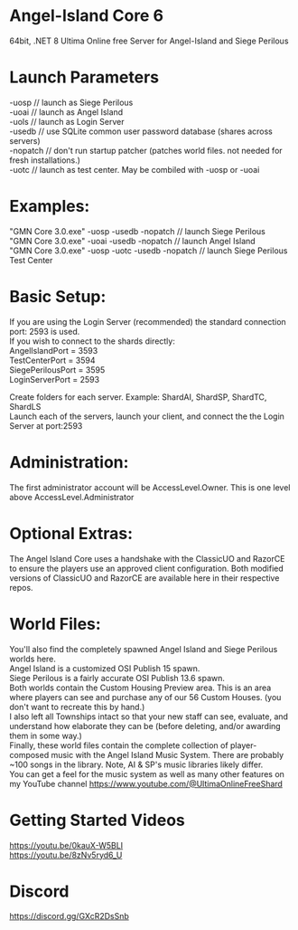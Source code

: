 # Angel-Island Core 6
64bit, .NET 8 Ultima Online free Server for Angel-Island and Siege Perilous

# Launch Parameters
-uosp       // launch as Siege Perilous<br/>
-uoai       // launch as Angel Island<br/>
-uols       // launch as Login Server<br/>
-usedb      // use SQLite common user password database (shares across servers)<br/>
-nopatch    // don't run startup patcher (patches world files. not needed for fresh installations.)<br/>
-uotc       // launch as test center. May be combiled with -uosp or -uoai<br/>

# Examples:
"GMN Core 3.0.exe" -uosp -usedb -nopatch         // launch Siege Perilous<br/>
"GMN Core 3.0.exe" -uoai -usedb -nopatch         // launch Angel Island<br/>
"GMN Core 3.0.exe" -uosp -uotc -usedb -nopatch   // launch Siege Perilous Test Center<br/>

# Basic Setup:
If you are using the Login Server (recommended) the standard connection port: 2593 is used.<br/>
If you wish to connect to the shards directly:<br/>
AngelIslandPort = 3593<br/>
TestCenterPort = 3594<br/>
SiegePerilousPort = 3595<br/>
LoginServerPort = 2593<br/>

Create folders for each server. Example: ShardAI, ShardSP, ShardTC, ShardLS<br/>
Launch each of the servers, launch your client, and connect the the Login Server at port:2593<br/>

# Administration:
The first administrator account will be AccessLevel.Owner. This is one level above AccessLevel.Administrator

# Optional Extras:
The Angel Island Core uses a handshake with the ClassicUO and RazorCE to ensure the players use an approved client configuration.
Both modified versions of ClassicUO and RazorCE are available here in their respective repos.

# World Files:
You'll also find the completely spawned Angel Island and Siege Perilous worlds here.<br/>
Angel Island is a customized OSI Publish 15 spawn.<br/>
Siege Perilous is a fairly accurate OSI Publish 13.6 spawn.<br/>
Both worlds contain the Custom Housing Preview area. This is an area where players can see and purchase any of our 56 Custom Houses. (you don't want to recreate this by hand.)<br/>
I also left all Townships intact so that your new staff can see, evaluate, and understand how elaborate they can be (before deleting, and/or awarding them in some way.)<br/>
Finally, these world files contain the complete collection of player-composed music with the Angel Island Music System. There are probably ~100 songs in the library. Note, AI & SP's music libraries likely differ.<br/>
You can get a feel for the music system as well as many other features on my YouTube channel
https://www.youtube.com/@UltimaOnlineFreeShard

# Getting Started Videos
https://youtu.be/0kauX-W5BLI <br/>
https://youtu.be/8zNv5ryd6_U

# Discord

https://discord.gg/GXcR2DsSnb